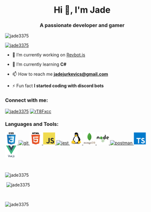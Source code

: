 <h1 align="center">Hi 👋, I'm Jade</h1>
<h3 align="center">A passionate developer and gamer</h3>

<p align="left"> <img src="https://komarev.com/ghpvc/?username=jade3375&label=Profile%20views&color=0e75b6&style=plastic" alt="jade3375" /> </p>

<p align="left"> <a href="https://twitter.com/jade3375" target="blank"><img src="https://img.shields.io/twitter/follow/jade3375?logo=twitter&style=for-the-badge" alt="jade3375" /></a> </p>

- 🔭 I’m currently working on [Revbot.js](https://github.com/Jade3375/revbot.js)

- 🌱 I’m currently learning **C#**

- 📫 How to reach me **jadejurkevics@gmail.com**

- ⚡ Fun fact **I started coding with discord bots**

<h3 align="left">Connect with me:</h3>
<p align="left">
<a href="https://twitter.com/jade3375" target="blank"><img align="center" src="https://raw.githubusercontent.com/rahuldkjain/github-profile-readme-generator/master/src/images/icons/Social/twitter.svg" alt="jade3375" height="30" width="40" /></a>
<a href="https://discord.gg/rT8Fxcc" target="blank"><img align="center" src="https://raw.githubusercontent.com/rahuldkjain/github-profile-readme-generator/master/src/images/icons/Social/discord.svg" alt="rT8Fxcc" height="30" width="40" /></a>
</p>

<h3 align="left">Languages and Tools:</h3>
<p align="left"> <a href="https://www.w3schools.com/css/" target="_blank" rel="noreferrer"> <img src="https://raw.githubusercontent.com/devicons/devicon/master/icons/css3/css3-original-wordmark.svg" alt="css3" width="40" height="40"/> </a> <a href="https://git-scm.com/" target="_blank" rel="noreferrer"> <img src="https://www.vectorlogo.zone/logos/git-scm/git-scm-icon.svg" alt="git" width="40" height="40"/> </a> <a href="https://www.w3.org/html/" target="_blank" rel="noreferrer"> <img src="https://raw.githubusercontent.com/devicons/devicon/master/icons/html5/html5-original-wordmark.svg" alt="html5" width="40" height="40"/> </a> <a href="https://developer.mozilla.org/en-US/docs/Web/JavaScript" target="_blank" rel="noreferrer"> <img src="https://raw.githubusercontent.com/devicons/devicon/master/icons/javascript/javascript-original.svg" alt="javascript" width="40" height="40"/> </a> <a href="https://jestjs.io" target="_blank" rel="noreferrer"> <img src="https://www.vectorlogo.zone/logos/jestjsio/jestjsio-icon.svg" alt="jest" width="40" height="40"/> </a> <a href="https://www.linux.org/" target="_blank" rel="noreferrer"> <img src="https://raw.githubusercontent.com/devicons/devicon/master/icons/linux/linux-original.svg" alt="linux" width="40" height="40"/> </a> <a href="https://www.mongodb.com/" target="_blank" rel="noreferrer"> <img src="https://raw.githubusercontent.com/devicons/devicon/master/icons/mongodb/mongodb-original-wordmark.svg" alt="mongodb" width="40" height="40"/> </a> <a href="https://nodejs.org" target="_blank" rel="noreferrer"> <img src="https://raw.githubusercontent.com/devicons/devicon/master/icons/nodejs/nodejs-original-wordmark.svg" alt="nodejs" width="40" height="40"/> </a> <a href="https://postman.com" target="_blank" rel="noreferrer"> <img src="https://www.vectorlogo.zone/logos/getpostman/getpostman-icon.svg" alt="postman" width="40" height="40"/> </a> <a href="https://www.typescriptlang.org/" target="_blank" rel="noreferrer"> <img src="https://raw.githubusercontent.com/devicons/devicon/master/icons/typescript/typescript-original.svg" alt="typescript" width="40" height="40"/> </a> <a href="https://vuejs.org/" target="_blank" rel="noreferrer"> <img src="https://raw.githubusercontent.com/devicons/devicon/master/icons/vuejs/vuejs-original-wordmark.svg" alt="vuejs" width="40" height="40"/> </a> </p>
<br/>
<p><img align="left" src="https://github-readme-stats.vercel.app/api/top-langs?username=jade3375&show_icons=true&locale=en&layout=compact" alt="jade3375" /></p>
<br/>
<p>&nbsp;<img align="center" src="https://github-readme-stats.vercel.app/api?username=jade3375&show_icons=true&theme=dark&locale=en" alt="jade3375" /></p>
<br/>
<p><img align="center" src="https://github-readme-streak-stats.herokuapp.com/?user=jade3375&" alt="jade3375" /></p>
